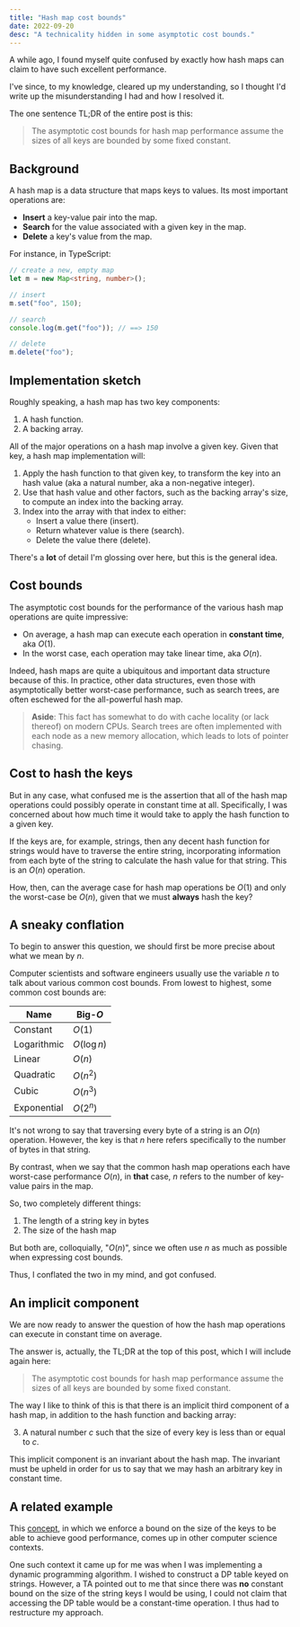```yaml
---
title: "Hash map cost bounds"
date: 2022-09-20
desc: "A technicality hidden in some asymptotic cost bounds."
---
```


A while ago, I found myself quite confused by exactly how hash maps can claim to have such excellent performance.

I've since, to my knowledge, cleared up my understanding, so I thought I'd write up the misunderstanding I had and how I resolved it.

The one sentence TL;DR of the entire post is this:

> The asymptotic cost bounds for hash map performance assume the sizes of all keys are bounded by some fixed constant.

## Background

A hash map is a data structure that maps keys to values. Its most important operations are:

- **Insert** a key-value pair into the map.
- **Search** for the value associated with a given key in the map.
- **Delete** a key's value from the map.

For instance, in TypeScript:

```ts
// create a new, empty map
let m = new Map<string, number>();

// insert
m.set("foo", 150);

// search
console.log(m.get("foo")); // ==> 150

// delete
m.delete("foo");
```

## Implementation sketch

Roughly speaking, a hash map has two key components:

1. A hash function.
2. A backing array.

All of the major operations on a hash map involve a given key. Given that key, a hash map implementation will:

1. Apply the hash function to that given key, to transform the key into an hash value (aka a natural number, aka a non-negative integer).
2. Use that hash value and other factors, such as the backing array's size, to compute an index into the backing array.
3. Index into the array with that index to either:
   - Insert a value there (insert).
   - Return whatever value is there (search).
   - Delete the value there (delete).

There's a **lot** of detail I'm glossing over here, but this is the general idea.

## Cost bounds

The asymptotic cost bounds for the performance of the various hash map operations are quite impressive:

- On average, a hash map can execute each operation in **constant time**, aka $O(1)$.
- In the worst case, each operation may take linear time, aka $O(n)$.

Indeed, hash maps are quite a ubiquitous and important data structure because of this. In practice, other data structures, even those with asymptotically better worst-case performance, such as search trees, are often eschewed for the all-powerful hash map.

> **Aside**: This fact has somewhat to do with cache locality (or lack thereof) on modern CPUs. Search trees are often implemented with each node as a new memory allocation, which leads to lots of pointer chasing.

## Cost to hash the keys

But in any case, what confused me is the assertion that all of the hash map operations could possibly operate in constant time at all. Specifically, I was concerned about how much time it would take to apply the hash function to a given key.

If the keys are, for example, strings, then any decent hash function for strings would have to traverse the entire string, incorporating information from each byte of the string to calculate the hash value for that string. This is an $O(n)$ operation.

How, then, can the average case for hash map operations be $O(1)$ and only the worst-case be $O(n)$, given that we must **always** hash the key?

## A sneaky conflation

To begin to answer this question, we should first be more precise about what we mean by $n$.

Computer scientists and software engineers usually use the variable $n$ to talk about various common cost bounds. From lowest to highest, some common cost bounds are:

| Name        | Big-$O$     |
| ----------- | ----------- |
| Constant    | $O(1)$      |
| Logarithmic | $O(\log n)$ |
| Linear      | $O(n)$      |
| Quadratic   | $O(n^2)$    |
| Cubic       | $O(n^3)$    |
| Exponential | $O(2^n)$    |

It's not wrong to say that traversing every byte of a string is an $O(n)$ operation. However, the key is that $n$ here refers specifically to the number of bytes in that string.

By contrast, when we say that the common hash map operations each have worst-case performance $O(n)$, in **that** case, $n$ refers to the number of key-value pairs in the map.

So, two completely different things:

1. The length of a string key in bytes
2. The size of the hash map

But both are, colloquially, "$O(n)$", since we often use $n$ as much as possible when expressing cost bounds.

Thus, I conflated the two in my mind, and got confused.

## An implicit component

We are now ready to answer the question of how the hash map operations can execute in constant time on average.

The answer is, actually, the TL;DR at the top of this post, which I will include again here:

> The asymptotic cost bounds for hash map performance assume the sizes of all keys are bounded by some fixed constant.

The way I like to think of this is that there is an implicit third component of a hash map, in addition to the hash function and backing array:

3. A natural number $c$ such that the size of every key is less than or equal to $c$.

This implicit component is an invariant about the hash map. The invariant must be upheld in order for us to say that we may hash an arbitrary key in constant time.

## A related example

This [concept][limitations-opportunity], in which we enforce a bound on the size of the keys to be able to achieve good performance, comes up in other computer science contexts.

One such context it came up for me was when I was implementing a dynamic programming algorithm. I wished to construct a DP table keyed on strings. However, a TA pointed out to me that since there was **no** constant bound on the size of the string keys I would be using, I could not claim that accessing the DP table would be a constant-time operation. I thus had to restructure my approach.

[limitations-opportunity]: /posts/limitations-opportunity/
